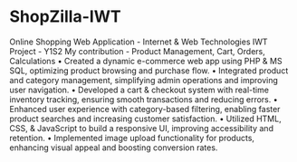# ShopZilla-IWT
Online Shopping Web Application - Internet & Web Technologies
IWT Project - Y1S2
My contribution - Product Management, Cart, Orders, Calculations
•	Created a dynamic e-commerce web app using PHP & MS SQL, optimizing product browsing and purchase flow. 
•	Integrated product and category management, simplifying admin operations and improving user navigation. 
•	Developed a cart & checkout system with real-time inventory tracking, ensuring smooth transactions and reducing errors. 
•	Enhanced user experience with category-based filtering, enabling faster product searches and increasing customer satisfaction. 
•	Utilized HTML, CSS, & JavaScript to build a responsive UI, improving accessibility and retention. 
•	Implemented image upload functionality for products, enhancing visual appeal and boosting conversion rates.
